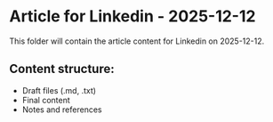 # Article for Linkedin - 2025-12-12

This folder will contain the article content for Linkedin on 2025-12-12.

## Content structure:
- Draft files (.md, .txt)
- Final content
- Notes and references
